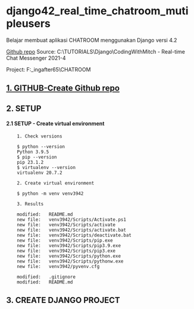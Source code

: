 # django42_real_time_chatroom_mutipleusers
Belajar membuat aplikasi CHATROOM menggunakan Django versi 4.2

[Github repo](https://github.com/gurnitha/django42_real_time_chatroom_mutipleusers)
Source: C:\TUTORIALS\Django\CodingWithMitch - Real-time Chat Messenger 2021-4

Project: F:\_ingafter65\CHATROOM


## [1. GITHUB-Create Github repo](https://github.com/gurnitha/django42_real_time_chatroom_mutipleusers)


## 2. SETUP


#### 2.1 SETUP - Create virtual environment
	
		1. Check versions

        $ python --version
        Python 3.9.5
        $ pip --version
        pip 23.1.2
        $ virtualenv --version
        virtualenv 20.7.2 

        2. Create virtual environment

        $ python -m venv venv3942

        3. Results

        modified:   README.md
        new file:   venv3942/Scripts/Activate.ps1
        new file:   venv3942/Scripts/activate
        new file:   venv3942/Scripts/activate.bat
        new file:   venv3942/Scripts/deactivate.bat
        new file:   venv3942/Scripts/pip.exe
        new file:   venv3942/Scripts/pip3.9.exe
        new file:   venv3942/Scripts/pip3.exe
        new file:   venv3942/Scripts/python.exe
        new file:   venv3942/Scripts/pythonw.exe
        new file:   venv3942/pyvenv.cfg

        modified:   .gitignore
        modified:   README.md


## 3. CREATE DJANGO PROJECT
